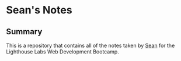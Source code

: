 # Sean's Notes
## Summary
This is a repository that contains all of the notes taken by [Sean](https://github.com/NX915) for the Lighthouse Labs Web Development Bootcamp.

